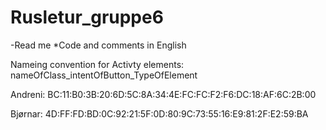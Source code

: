 # Rusletur_gruppe6

-Read me
*Code and comments in English

Nameing convention for Activty elements:
nameOfClass_intentOfButton_TypeOfElement

Andreni: BC:11:B0:3B:20:6D:5C:8A:34:4E:FC:FC:F2:F6:DC:18:AF:6C:2B:00

Bjørnar: 4D:FF:FD:BD:0C:92:21:5F:0D:80:9C:73:55:16:E9:81:2F:E2:59:BA

